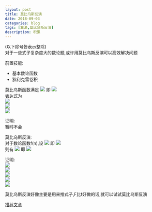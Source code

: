 ```yaml
---
layout: post
title: 莫比乌斯反演
date: 2018-09-03
categories: blog
tags: [算法,莫比乌斯反演]
description: 积累
---
```


(以下除号皆表示整除)  
对于一些式子复杂度大的数论题,或许用莫比乌斯反演可以高效解决问题  

前置技能:  
- 基本数论函数  
- 狄利克雷卷积  

莫比乌斯函数满足
<img src="http://latex.codecogs.com/gif.latex?\mu * I = \epsilon"/>
即
<img src="http://latex.codecogs.com/gif.latex?\sum_{d|n}\mu(d) = [n = 1]"/>  
表达式为  
<img src="http://latex.codecogs.com/gif.latex?n=0:\mu(n)=1"/>  
<img src="http://latex.codecogs.com/gif.latex?n=\prod_{p|n\&p\,is\,prime}p:\mu(n)=(-1)^{k}"/>  
<img src="http://latex.codecogs.com/gif.latex?otherwise:\mu(n)=0"/>

证明:  
~~暂时不会~~  

莫比乌斯反演:  
对于数论函数f(n),设
<img src="http://latex.codecogs.com/gif.latex?F(n) = \sum_{d|n}f(d)"/>
即
<img src="http://latex.codecogs.com/gif.latex?F = f * I"/>  
则有
<img src="http://latex.codecogs.com/gif.latex?f(n) = \sum_{d|n}F(d)*\mu(\frac{n}{d})"/>
即
<img src="http://latex.codecogs.com/gif.latex?f = F * \mu"/>

证明:  
<img src="http://latex.codecogs.com/gif.latex?\because\;F=f*I"/>  
<img src="http://latex.codecogs.com/gif.latex?\therefore\;F*\mu=f*I*\mu"/>  
<img src="http://latex.codecogs.com/gif.latex?\because\;I*\mu=\epsilon"/>  
<img src="http://latex.codecogs.com/gif.latex?\therefore\;F*\mu=f*\epsilon"/>  
<img src="http://latex.codecogs.com/gif.latex?\therefore\;f=F*\mu"/>  

莫比乌斯反演好像主要是用来推式子,F比f好做的话,就可以试试莫比乌斯反演

[推荐文章](https://www.cnblogs.com/qdscwyy/p/8012843.html)
